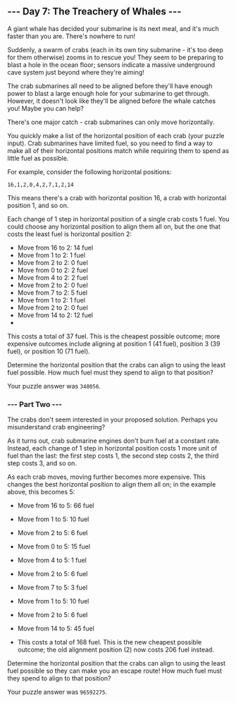 ## --- Day 7: The Treachery of Whales ---

A giant whale has decided your submarine is its next meal, and it's much faster than you are. There's nowhere to run!

Suddenly, a swarm of crabs (each in its own tiny submarine - it's too deep for them otherwise) zooms in to rescue you! They seem to be preparing to blast a hole in the ocean floor; sensors indicate a massive underground cave system just beyond where they're aiming!

The crab submarines all need to be aligned before they'll have enough power to blast a large enough hole for your submarine to get through. However, it doesn't look like they'll be aligned before the whale catches you! Maybe you can help?

There's one major catch - crab submarines can only move horizontally.

You quickly make a list of the horizontal position of each crab (your puzzle input). Crab submarines have limited fuel, so you need to find a way to make all of their horizontal positions match while requiring them to spend as little fuel as possible.

For example, consider the following horizontal positions:

`16,1,2,0,4,2,7,1,2,14`

This means there's a crab with horizontal position 16, a crab with horizontal position 1, and so on.

Each change of 1 step in horizontal position of a single crab costs 1 fuel. You could choose any horizontal position to align them all on, but the one that costs the least fuel is horizontal position 2:

* Move from 16 to 2: 14 fuel
* Move from 1 to 2: 1 fuel
* Move from 2 to 2: 0 fuel
* Move from 0 to 2: 2 fuel
* Move from 4 to 2: 2 fuel
* Move from 2 to 2: 0 fuel
* Move from 7 to 2: 5 fuel
* Move from 1 to 2: 1 fuel
* Move from 2 to 2: 0 fuel
* Move from 14 to 2: 12 fuel
* 
This costs a total of 37 fuel. This is the cheapest possible outcome; more expensive outcomes include aligning at position 1 (41 fuel), position 3 (39 fuel), or position 10 (71 fuel).

Determine the horizontal position that the crabs can align to using the least fuel possible. How much fuel must they spend to align to that position?

Your puzzle answer was `340056`.

### --- Part Two ---

The crabs don't seem interested in your proposed solution. Perhaps you misunderstand crab engineering?

As it turns out, crab submarine engines don't burn fuel at a constant rate. Instead, each change of 1 step in horizontal position costs 1 more unit of fuel than the last: the first step costs 1, the second step costs 2, the third step costs 3, and so on.

As each crab moves, moving further becomes more expensive. This changes the best horizontal position to align them all on; in the example above, this becomes 5:

* Move from 16 to 5: 66 fuel
* Move from 1 to 5: 10 fuel
* Move from 2 to 5: 6 fuel
* Move from 0 to 5: 15 fuel
* Move from 4 to 5: 1 fuel
* Move from 2 to 5: 6 fuel
* Move from 7 to 5: 3 fuel
* Move from 1 to 5: 10 fuel
* Move from 2 to 5: 6 fuel
* Move from 14 to 5: 45 fuel

* This costs a total of 168 fuel. This is the new cheapest possible outcome; the old alignment position (2) now costs 206 fuel instead.

Determine the horizontal position that the crabs can align to using the least fuel possible so they can make you an escape route! How much fuel must they spend to align to that position?

Your puzzle answer was `96592275`.